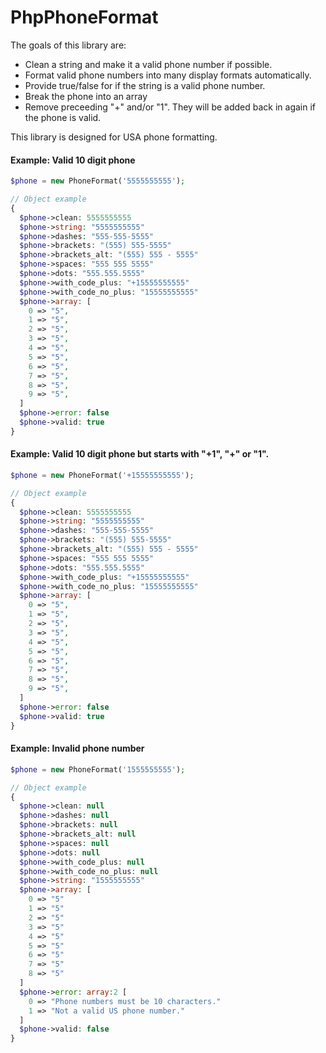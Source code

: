 # PhpPhoneFormat
The goals of this library are:
- Clean a string and make it a valid phone number if possible.
- Format valid phone numbers into many display formats automatically.
- Provide true/false for if the string is a valid phone number.
- Break the phone into an array
- Remove preceeding "+" and/or "1". They will be added back in again if the phone is valid.

This library is designed for USA phone formatting.

#### Example: Valid 10 digit phone
```php
$phone = new PhoneFormat('5555555555');

// Object example
{
  $phone->clean: 5555555555
  $phone->string: "5555555555"
  $phone->dashes: "555-555-5555"
  $phone->brackets: "(555) 555-5555"
  $phone->brackets_alt: "(555) 555 - 5555"
  $phone->spaces: "555 555 5555"
  $phone->dots: "555.555.5555"
  $phone->with_code_plus: "+15555555555"
  $phone->with_code_no_plus: "15555555555"
  $phone->array: [
    0 => "5",
    1 => "5",
    2 => "5",
    3 => "5",
    4 => "5",
    5 => "5",
    6 => "5",
    7 => "5",
    8 => "5",
    9 => "5",
  ]
  $phone->error: false
  $phone->valid: true
}
```

#### Example: Valid 10 digit phone but starts with "+1", "+" or "1".
```php
$phone = new PhoneFormat('+15555555555');

// Object example
{
  $phone->clean: 5555555555
  $phone->string: "5555555555"
  $phone->dashes: "555-555-5555"
  $phone->brackets: "(555) 555-5555"
  $phone->brackets_alt: "(555) 555 - 5555"
  $phone->spaces: "555 555 5555"
  $phone->dots: "555.555.5555"
  $phone->with_code_plus: "+15555555555"
  $phone->with_code_no_plus: "15555555555"
  $phone->array: [
    0 => "5",
    1 => "5",
    2 => "5",
    3 => "5",
    4 => "5",
    5 => "5",
    6 => "5",
    7 => "5",
    8 => "5",
    9 => "5",
  ]
  $phone->error: false
  $phone->valid: true
}
```

#### Example: Invalid phone number
```php
$phone = new PhoneFormat('1555555555');

// Object example
{
  $phone->clean: null
  $phone->dashes: null
  $phone->brackets: null
  $phone->brackets_alt: null
  $phone->spaces: null
  $phone->dots: null
  $phone->with_code_plus: null
  $phone->with_code_no_plus: null
  $phone->string: "1555555555"
  $phone->array: [
    0 => "5"
    1 => "5"
    2 => "5"
    3 => "5"
    4 => "5"
    5 => "5"
    6 => "5"
    7 => "5"
    8 => "5"
  ]
  $phone->error: array:2 [
    0 => "Phone numbers must be 10 characters."
    1 => "Not a valid US phone number."
  ]
  $phone->valid: false
}
```


